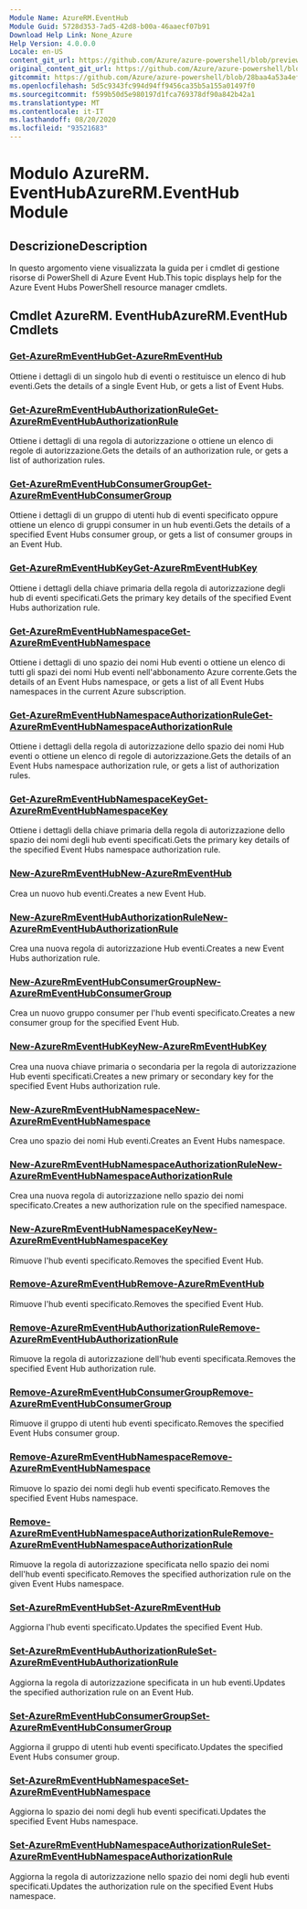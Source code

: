 ```yaml
---
Module Name: AzureRM.EventHub
Module Guid: 5728d353-7ad5-42d8-b00a-46aaecf07b91
Download Help Link: None_Azure
Help Version: 4.0.0.0
Locale: en-US
content_git_url: https://github.com/Azure/azure-powershell/blob/preview/src/ResourceManager/EventHub/Commands.EventHub/help/AzureRM.EventHub.md
original_content_git_url: https://github.com/Azure/azure-powershell/blob/preview/src/ResourceManager/EventHub/Commands.EventHub/help/AzureRM.EventHub.md
gitcommit: https://github.com/Azure/azure-powershell/blob/28baa4a53a4efceb1197c032a8db08e199f0858d
ms.openlocfilehash: 5d5c9343fc994d94ff9456ca35b5a155a01497f0
ms.sourcegitcommit: f599b50d5e980197d1fca769378df90a842b42a1
ms.translationtype: MT
ms.contentlocale: it-IT
ms.lasthandoff: 08/20/2020
ms.locfileid: "93521683"
---
```

# <span data-ttu-id="c86e9-101">Modulo AzureRM. EventHub</span><span class="sxs-lookup"><span data-stu-id="c86e9-101">AzureRM.EventHub Module</span></span>
## <span data-ttu-id="c86e9-102">Descrizione</span><span class="sxs-lookup"><span data-stu-id="c86e9-102">Description</span></span>
<span data-ttu-id="c86e9-103">In questo argomento viene visualizzata la guida per i cmdlet di gestione risorse di PowerShell di Azure Event Hub.</span><span class="sxs-lookup"><span data-stu-id="c86e9-103">This topic displays help for the Azure Event Hubs PowerShell resource manager cmdlets.</span></span>

## <span data-ttu-id="c86e9-104">Cmdlet AzureRM. EventHub</span><span class="sxs-lookup"><span data-stu-id="c86e9-104">AzureRM.EventHub Cmdlets</span></span>
### [<span data-ttu-id="c86e9-105">Get-AzureRmEventHub</span><span class="sxs-lookup"><span data-stu-id="c86e9-105">Get-AzureRmEventHub</span></span>](Get-AzureRmEventHub.md)
<span data-ttu-id="c86e9-106">Ottiene i dettagli di un singolo hub di eventi o restituisce un elenco di hub eventi.</span><span class="sxs-lookup"><span data-stu-id="c86e9-106">Gets the details of a single Event Hub, or gets a list of Event Hubs.</span></span>

### [<span data-ttu-id="c86e9-107">Get-AzureRmEventHubAuthorizationRule</span><span class="sxs-lookup"><span data-stu-id="c86e9-107">Get-AzureRmEventHubAuthorizationRule</span></span>](Get-AzureRmEventHubAuthorizationRule.md)
<span data-ttu-id="c86e9-108">Ottiene i dettagli di una regola di autorizzazione o ottiene un elenco di regole di autorizzazione.</span><span class="sxs-lookup"><span data-stu-id="c86e9-108">Gets the details of an authorization rule, or gets a list of authorization rules.</span></span>

### [<span data-ttu-id="c86e9-109">Get-AzureRmEventHubConsumerGroup</span><span class="sxs-lookup"><span data-stu-id="c86e9-109">Get-AzureRmEventHubConsumerGroup</span></span>](Get-AzureRmEventHubConsumerGroup.md)
<span data-ttu-id="c86e9-110">Ottiene i dettagli di un gruppo di utenti hub di eventi specificato oppure ottiene un elenco di gruppi consumer in un hub eventi.</span><span class="sxs-lookup"><span data-stu-id="c86e9-110">Gets the details of a specified Event Hubs consumer group, or gets a list of consumer groups in an Event Hub.</span></span>

### [<span data-ttu-id="c86e9-111">Get-AzureRmEventHubKey</span><span class="sxs-lookup"><span data-stu-id="c86e9-111">Get-AzureRmEventHubKey</span></span>](Get-AzureRmEventHubKey.md)
<span data-ttu-id="c86e9-112">Ottiene i dettagli della chiave primaria della regola di autorizzazione degli hub di eventi specificati.</span><span class="sxs-lookup"><span data-stu-id="c86e9-112">Gets the primary key details of the specified Event Hubs authorization rule.</span></span>

### [<span data-ttu-id="c86e9-113">Get-AzureRmEventHubNamespace</span><span class="sxs-lookup"><span data-stu-id="c86e9-113">Get-AzureRmEventHubNamespace</span></span>](Get-AzureRmEventHubNamespace.md)
<span data-ttu-id="c86e9-114">Ottiene i dettagli di uno spazio dei nomi Hub eventi o ottiene un elenco di tutti gli spazi dei nomi Hub eventi nell'abbonamento Azure corrente.</span><span class="sxs-lookup"><span data-stu-id="c86e9-114">Gets the details of an Event Hubs namespace, or gets a list of all Event Hubs namespaces in the current Azure subscription.</span></span>

### [<span data-ttu-id="c86e9-115">Get-AzureRmEventHubNamespaceAuthorizationRule</span><span class="sxs-lookup"><span data-stu-id="c86e9-115">Get-AzureRmEventHubNamespaceAuthorizationRule</span></span>](Get-AzureRmEventHubNamespaceAuthorizationRule.md)
<span data-ttu-id="c86e9-116">Ottiene i dettagli della regola di autorizzazione dello spazio dei nomi Hub eventi o ottiene un elenco di regole di autorizzazione.</span><span class="sxs-lookup"><span data-stu-id="c86e9-116">Gets the details of an Event Hubs namespace authorization rule, or gets a list of authorization rules.</span></span>

### [<span data-ttu-id="c86e9-117">Get-AzureRmEventHubNamespaceKey</span><span class="sxs-lookup"><span data-stu-id="c86e9-117">Get-AzureRmEventHubNamespaceKey</span></span>](Get-AzureRmEventHubNamespaceKey.md)
<span data-ttu-id="c86e9-118">Ottiene i dettagli della chiave primaria della regola di autorizzazione dello spazio dei nomi degli hub eventi specificati.</span><span class="sxs-lookup"><span data-stu-id="c86e9-118">Gets the primary key details of the specified Event Hubs namespace authorization rule.</span></span>

### [<span data-ttu-id="c86e9-119">New-AzureRmEventHub</span><span class="sxs-lookup"><span data-stu-id="c86e9-119">New-AzureRmEventHub</span></span>](New-AzureRmEventHub.md)
<span data-ttu-id="c86e9-120">Crea un nuovo hub eventi.</span><span class="sxs-lookup"><span data-stu-id="c86e9-120">Creates a new Event Hub.</span></span>

### [<span data-ttu-id="c86e9-121">New-AzureRmEventHubAuthorizationRule</span><span class="sxs-lookup"><span data-stu-id="c86e9-121">New-AzureRmEventHubAuthorizationRule</span></span>](New-AzureRmEventHubAuthorizationRule.md)
<span data-ttu-id="c86e9-122">Crea una nuova regola di autorizzazione Hub eventi.</span><span class="sxs-lookup"><span data-stu-id="c86e9-122">Creates a new Event Hubs authorization rule.</span></span>

### [<span data-ttu-id="c86e9-123">New-AzureRmEventHubConsumerGroup</span><span class="sxs-lookup"><span data-stu-id="c86e9-123">New-AzureRmEventHubConsumerGroup</span></span>](New-AzureRmEventHubConsumerGroup.md)
<span data-ttu-id="c86e9-124">Crea un nuovo gruppo consumer per l'hub eventi specificato.</span><span class="sxs-lookup"><span data-stu-id="c86e9-124">Creates a new consumer group for the specified Event Hub.</span></span>

### [<span data-ttu-id="c86e9-125">New-AzureRmEventHubKey</span><span class="sxs-lookup"><span data-stu-id="c86e9-125">New-AzureRmEventHubKey</span></span>](New-AzureRmEventHubKey.md)
<span data-ttu-id="c86e9-126">Crea una nuova chiave primaria o secondaria per la regola di autorizzazione Hub eventi specificati.</span><span class="sxs-lookup"><span data-stu-id="c86e9-126">Creates a new primary or secondary key for the specified Event Hubs authorization rule.</span></span>

### [<span data-ttu-id="c86e9-127">New-AzureRmEventHubNamespace</span><span class="sxs-lookup"><span data-stu-id="c86e9-127">New-AzureRmEventHubNamespace</span></span>](New-AzureRmEventHubNamespace.md)
<span data-ttu-id="c86e9-128">Crea uno spazio dei nomi Hub eventi.</span><span class="sxs-lookup"><span data-stu-id="c86e9-128">Creates an Event Hubs namespace.</span></span>

### [<span data-ttu-id="c86e9-129">New-AzureRmEventHubNamespaceAuthorizationRule</span><span class="sxs-lookup"><span data-stu-id="c86e9-129">New-AzureRmEventHubNamespaceAuthorizationRule</span></span>](New-AzureRmEventHubNamespaceAuthorizationRule.md)
<span data-ttu-id="c86e9-130">Crea una nuova regola di autorizzazione nello spazio dei nomi specificato.</span><span class="sxs-lookup"><span data-stu-id="c86e9-130">Creates a new authorization rule on the specified namespace.</span></span>

### [<span data-ttu-id="c86e9-131">New-AzureRmEventHubNamespaceKey</span><span class="sxs-lookup"><span data-stu-id="c86e9-131">New-AzureRmEventHubNamespaceKey</span></span>](New-AzureRmEventHubNamespaceKey.md)
<span data-ttu-id="c86e9-132">Rimuove l'hub eventi specificato.</span><span class="sxs-lookup"><span data-stu-id="c86e9-132">Removes the specified Event Hub.</span></span>

### [<span data-ttu-id="c86e9-133">Remove-AzureRmEventHub</span><span class="sxs-lookup"><span data-stu-id="c86e9-133">Remove-AzureRmEventHub</span></span>](Remove-AzureRmEventHub.md)
<span data-ttu-id="c86e9-134">Rimuove l'hub eventi specificato.</span><span class="sxs-lookup"><span data-stu-id="c86e9-134">Removes the specified Event Hub.</span></span>

### [<span data-ttu-id="c86e9-135">Remove-AzureRmEventHubAuthorizationRule</span><span class="sxs-lookup"><span data-stu-id="c86e9-135">Remove-AzureRmEventHubAuthorizationRule</span></span>](Remove-AzureRmEventHubAuthorizationRule.md)
<span data-ttu-id="c86e9-136">Rimuove la regola di autorizzazione dell'hub eventi specificata.</span><span class="sxs-lookup"><span data-stu-id="c86e9-136">Removes the specified Event Hub authorization rule.</span></span>

### [<span data-ttu-id="c86e9-137">Remove-AzureRmEventHubConsumerGroup</span><span class="sxs-lookup"><span data-stu-id="c86e9-137">Remove-AzureRmEventHubConsumerGroup</span></span>](Remove-AzureRmEventHubConsumerGroup.md)
<span data-ttu-id="c86e9-138">Rimuove il gruppo di utenti hub eventi specificato.</span><span class="sxs-lookup"><span data-stu-id="c86e9-138">Removes the specified Event Hubs consumer group.</span></span>

### [<span data-ttu-id="c86e9-139">Remove-AzureRmEventHubNamespace</span><span class="sxs-lookup"><span data-stu-id="c86e9-139">Remove-AzureRmEventHubNamespace</span></span>](Remove-AzureRmEventHubNamespace.md)
<span data-ttu-id="c86e9-140">Rimuove lo spazio dei nomi degli hub eventi specificato.</span><span class="sxs-lookup"><span data-stu-id="c86e9-140">Removes the specified Event Hubs namespace.</span></span>

### [<span data-ttu-id="c86e9-141">Remove-AzureRmEventHubNamespaceAuthorizationRule</span><span class="sxs-lookup"><span data-stu-id="c86e9-141">Remove-AzureRmEventHubNamespaceAuthorizationRule</span></span>](Remove-AzureRmEventHubNamespaceAuthorizationRule.md)
<span data-ttu-id="c86e9-142">Rimuove la regola di autorizzazione specificata nello spazio dei nomi dell'hub eventi specificato.</span><span class="sxs-lookup"><span data-stu-id="c86e9-142">Removes the specified authorization rule on the given Event Hubs namespace.</span></span>

### [<span data-ttu-id="c86e9-143">Set-AzureRmEventHub</span><span class="sxs-lookup"><span data-stu-id="c86e9-143">Set-AzureRmEventHub</span></span>](Set-AzureRmEventHub.md)
<span data-ttu-id="c86e9-144">Aggiorna l'hub eventi specificato.</span><span class="sxs-lookup"><span data-stu-id="c86e9-144">Updates the specified Event Hub.</span></span>

### [<span data-ttu-id="c86e9-145">Set-AzureRmEventHubAuthorizationRule</span><span class="sxs-lookup"><span data-stu-id="c86e9-145">Set-AzureRmEventHubAuthorizationRule</span></span>](Set-AzureRmEventHubAuthorizationRule.md)
<span data-ttu-id="c86e9-146">Aggiorna la regola di autorizzazione specificata in un hub eventi.</span><span class="sxs-lookup"><span data-stu-id="c86e9-146">Updates the specified authorization rule on an Event Hub.</span></span>

### [<span data-ttu-id="c86e9-147">Set-AzureRmEventHubConsumerGroup</span><span class="sxs-lookup"><span data-stu-id="c86e9-147">Set-AzureRmEventHubConsumerGroup</span></span>](Set-AzureRmEventHubConsumerGroup.md)
<span data-ttu-id="c86e9-148">Aggiorna il gruppo di utenti hub eventi specificato.</span><span class="sxs-lookup"><span data-stu-id="c86e9-148">Updates the specified Event Hubs consumer group.</span></span>

### [<span data-ttu-id="c86e9-149">Set-AzureRmEventHubNamespace</span><span class="sxs-lookup"><span data-stu-id="c86e9-149">Set-AzureRmEventHubNamespace</span></span>](Set-AzureRmEventHubNamespace.md)
<span data-ttu-id="c86e9-150">Aggiorna lo spazio dei nomi degli hub eventi specificati.</span><span class="sxs-lookup"><span data-stu-id="c86e9-150">Updates the specified Event Hubs namespace.</span></span>

### [<span data-ttu-id="c86e9-151">Set-AzureRmEventHubNamespaceAuthorizationRule</span><span class="sxs-lookup"><span data-stu-id="c86e9-151">Set-AzureRmEventHubNamespaceAuthorizationRule</span></span>](Set-AzureRmEventHubNamespaceAuthorizationRule.md)
<span data-ttu-id="c86e9-152">Aggiorna la regola di autorizzazione nello spazio dei nomi degli hub eventi specificati.</span><span class="sxs-lookup"><span data-stu-id="c86e9-152">Updates the authorization rule on the specified Event Hubs namespace.</span></span>
